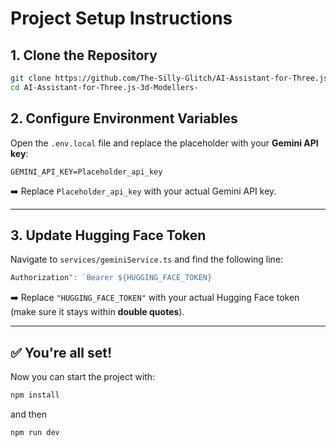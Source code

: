 # Project Setup Instructions

## 1. Clone the Repository

```bash
git clone https://github.com/The-Silly-Glitch/AI-Assistant-for-Three.js-3d-Modellers-.git
cd AI-Assistant-for-Three.js-3d-Modellers-
```

## 2. Configure Environment Variables

Open the `.env.local` file and replace the placeholder with your **Gemini API key**:

```env
GEMINI_API_KEY=Placeholder_api_key
```

➡️ Replace `Placeholder_api_key` with your actual Gemini API key.

---

## 3. Update Hugging Face Token

Navigate to `services/geminiService.ts` and find the following line:

```ts
Authorization": `Bearer ${HUGGING_FACE_TOKEN}
```

➡️ Replace `"HUGGING_FACE_TOKEN"` with your actual Hugging Face token (make sure it stays within **double quotes**).

---

## ✅ You're all set!

Now you can start the project with:

```bash
npm install
```

and then

```bash
npm run dev
```
